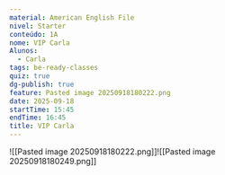```yaml
---
material: American English File
nivel: Starter
conteúdo: 1A
nome: VIP Carla
Alunos:
  - Carla
tags: be-ready-classes
quiz: true
dg-publish: true
feature: Pasted image 20250918180222.png
date: 2025-09-18
startTime: 15:45
endTime: 16:45
title: VIP Carla
---
```

![[Pasted image 20250918180222.png]]![[Pasted image 20250918180249.png]]